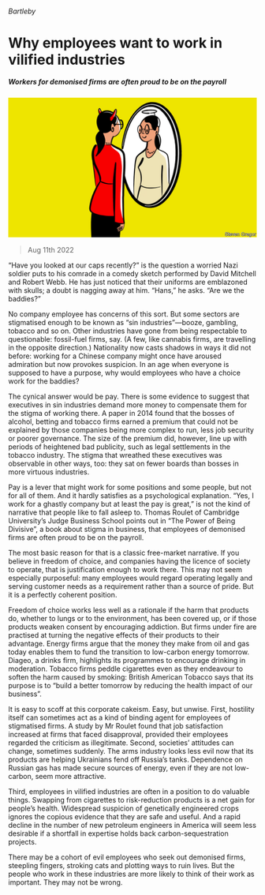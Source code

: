 ###### Bartleby

# Why employees want to work in vilified industries 

##### Workers for demonised firms are often proud to be on the payroll 

![image](images/20220813_WBD002.jpg) 

> Aug 11th 2022 

“Have you looked at our caps recently?” is the question a worried Nazi soldier puts to his comrade in a comedy sketch performed by David Mitchell and Robert Webb. He has just noticed that their uniforms are emblazoned with skulls; a doubt is nagging away at him. “Hans,” he asks. “Are we the baddies?”

No company employee has concerns of this sort. But some sectors are stigmatised enough to be known as “sin industries”—booze, gambling, tobacco and so on. Other industries have gone from being respectable to questionable: fossil-fuel firms, say. (A few, like cannabis firms, are travelling in the opposite direction.) Nationality now casts shadows in ways it did not before: working for a Chinese company might once have aroused admiration but now provokes suspicion. In an age when everyone is supposed to have a purpose, why would employees who have a choice work for the baddies?

The cynical answer would be pay. There is some evidence to suggest that executives in sin industries demand more money to compensate them for the stigma of working there. A paper in 2014 found that the bosses of alcohol, betting and tobacco firms earned a premium that could not be explained by those companies being more complex to run, less job security or poorer governance. The size of the premium did, however, line up with periods of heightened bad publicity, such as legal settlements in the tobacco industry. The stigma that wreathed these executives was observable in other ways, too: they sat on fewer boards than bosses in more virtuous industries.

Pay is a lever that might work for some positions and some people, but not for all of them. And it hardly satisfies as a psychological explanation. “Yes, I work for a ghastly company but at least the pay is great,” is not the kind of narrative that people like to fall asleep to. Thomas Roulet of Cambridge University’s Judge Business School points out in “The Power of Being Divisive”, a book about stigma in business, that employees of demonised firms are often proud to be on the payroll. 

The most basic reason for that is a classic free-market narrative. If you believe in freedom of choice, and companies having the licence of society to operate, that is justification enough to work there. This may not seem especially purposeful: many employees would regard operating legally and serving customer needs as a requirement rather than a source of pride. But it is a perfectly coherent position. 

Freedom of choice works less well as a rationale if the harm that products do, whether to lungs or to the environment, has been covered up, or if those products weaken consent by encouraging addiction. But firms under fire are practised at turning the negative effects of their products to their advantage. Energy firms argue that the money they make from oil and gas today enables them to fund the transition to low-carbon energy tomorrow. Diageo, a drinks firm, highlights its programmes to encourage drinking in moderation. Tobacco firms peddle cigarettes even as they endeavour to soften the harm caused by smoking: British American Tobacco says that its purpose is to “build a better tomorrow by reducing the health impact of our business”. 

It is easy to scoff at this corporate cakeism. Easy, but unwise. First, hostility itself can sometimes act as a kind of binding agent for employees of stigmatised firms. A study by Mr Roulet found that job satisfaction increased at firms that faced disapproval, provided their employees regarded the criticism as illegitimate. Second, societies’ attitudes can change, sometimes suddenly. The arms industry looks less evil now that its products are helping Ukrainians fend off Russia’s tanks. Dependence on Russian gas has made secure sources of energy, even if they are not low-carbon, seem more attractive. 

Third, employees in vilified industries are often in a position to do valuable things. Swapping from cigarettes to risk-reduction products is a net gain for people’s health. Widespread suspicion of genetically engineered crops ignores the copious evidence that they are safe and useful. And a rapid decline in the number of new petroleum engineers in America will seem less desirable if a shortfall in expertise holds back carbon-sequestration projects. 

There may be a cohort of evil employees who seek out demonised firms, steepling fingers, stroking cats and plotting ways to ruin lives. But the people who work in these industries are more likely to think of their work as important. They may not be wrong. 






